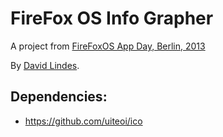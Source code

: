 # FireFox OS Info Grapher

A project from
[FireFoxOS App Day, Berlin, 2013](http://firefoxosappday-berlin.eventbrite.com/)

By [David Lindes](http://www.daveltd.com/).

## Dependencies:

* https://github.com/uiteoi/ico
